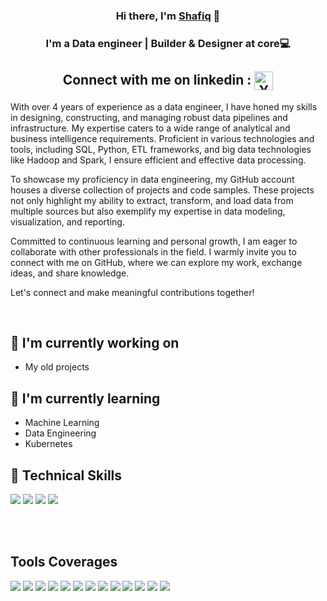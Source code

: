 <p align="center">
 </a>
</p>

<h3 align="center">
Hi there, I'm <a href="" target="_blank" rel="noreferrer">Shafiq</a> 👋
</h3>

<h3 align="center">
I'm a Data engineer | Builder & Designer at core💻

<h2 align="center">
Connect with me on linkedin : <a href="https://www.linkedin.com/in/mshafiqsafian/"><img align="center" src="https://raw.githubusercontent.com/yushi1007/yushi1007/main/images/linkedin.svg" alt="Yu Shi | LinkedIn" width="30px"/></a>
 
</h2> 

With over 4 years of experience as a data engineer, I have honed my skills in designing, constructing, and managing robust data pipelines and infrastructure. My expertise caters to a wide range of analytical and business intelligence requirements. Proficient in various technologies and tools, including SQL, Python, ETL frameworks, and big data technologies like Hadoop and Spark, I ensure efficient and effective data processing.

To showcase my proficiency in data engineering, my GitHub account houses a diverse collection of projects and code samples. These projects not only highlight my ability to extract, transform, and load data from multiple sources but also exemplify my expertise in data modeling, visualization, and reporting.

Committed to continuous learning and personal growth, I am eager to collaborate with other professionals in the field. I warmly invite you to connect with me on GitHub, where we can explore my work, exchange ideas, and share knowledge.

Let's connect and make meaningful contributions together!

</br>

## 🔭 I'm currently working on

- My old projects

## 🌱 I'm currently learning

- Machine Learning
- Data Engineering
- Kubernetes

## 💼 Technical Skills

![](https://img.shields.io/badge/Code-python-informational?style=flat&logo=Python&color=61DAFB)
![](https://img.shields.io/badge/Code-PostgreSQL-informational?style=flat&logo=PostgreSQL&color=336791)
![](https://img.shields.io/badge/Code-SQLite-informational?style=flat&logo=SQLite&color=003B57)
![](https://img.shields.io/badge/Code-Shell-Bash-informational?style=flat&logo=SQLite&color=336791)

</br>
</br>

## Tools Coverages

![](https://img.shields.io/badge/Tools-Figma-informational?style=flat&logo=Figma&color=F24E1E)
![](https://img.shields.io/badge/Tools-Git-informational?style=flat&logo=Git&color=F05032)
![](https://img.shields.io/badge/Tools-GitHub-informational?style=flat&logo=GitHub&color=181717)
![](https://img.shields.io/badge/Tools-Docker-informational?style=flat&logo=Docker&color=003B57)
![](https://img.shields.io/badge/Code-Spark-informational?style=flat&logo=Spark&color=61DAFB)
![](https://img.shields.io/badge/Code-Kafka-informational?style=flat&logo=Kafka&color=336791)
![](https://img.shields.io/badge/Code-Nifi-informational?style=flat&logo=Nifi&color=003B57)
![](https://img.shields.io/badge/Code-Airflow-informational?style=flat&logo=Nifi&color=003B57)
![](https://img.shields.io/badge/Tools-Aws-Ec2-informational?style=flat&logo=AWS&color=181717)
![](https://img.shields.io/badge/Tools-Minio-informational?style=flat&logo=Minio&color=F24E1E)
![](https://img.shields.io/badge/Tools-ElasticSearch-informational?style=flat&logo=ElasticSearch&color=003B57)
![](https://img.shields.io/badge/Tools-MongoDb-informational?style=flat&logo=MongoDb&color=61DAFB)
![](https://img.shields.io/badge/Code-DeltaLake-informational?style=flat&logo=DeltaLake&color=336791)


